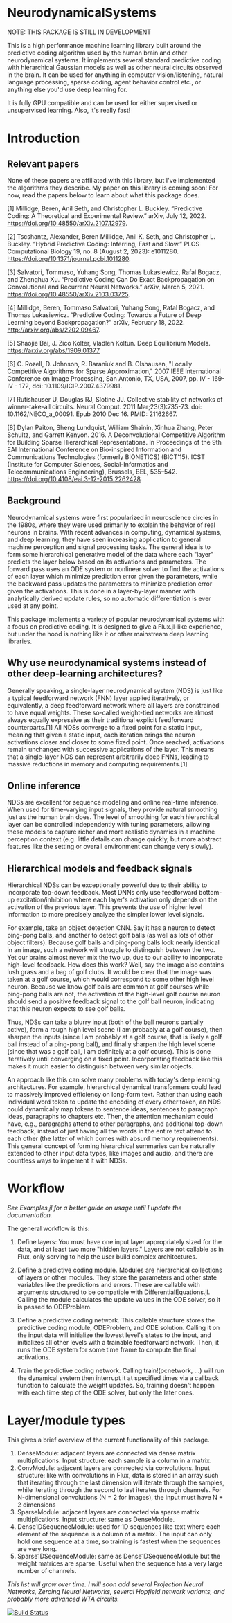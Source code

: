 # NeurodynamicalSystems

NOTE: THIS PACKAGE IS STILL IN DEVELOPMENT

This is a high performance machine learning library built around the predictive coding algorithm used by the human brain and other neurodynamical systems. It implements several standard predictive coding with hierarchical Gaussian models as well as other neural circuits observed in the brain. It can be used for anything in computer vision/listening, natural language processing, sparse coding, agent behavior control etc., or anything else you'd use deep learning for. 

It is fully GPU compatible and can be used for either supervised or unsupervised learning. Also, it's really fast!

# Introduction

## Relevant papers
None of these papers are affiliated with this library, but I've implemented the algorithms they describe. My paper on this library is coming soon! For now, read the papers below to learn about what this package does.

[1] Millidge, Beren, Anil Seth, and Christopher L. Buckley. “Predictive Coding: A Theoretical and Experimental Review.” arXiv, July 12, 2022. https://doi.org/10.48550/arXiv.2107.12979.

[2] Tscshantz, Alexander, Beren Millidge, Anil K. Seth, and Christopher L. Buckley. “Hybrid Predictive Coding: Inferring, Fast and Slow.” PLOS Computational Biology 19, no. 8 (August 2, 2023): e1011280. https://doi.org/10.1371/journal.pcbi.1011280.

[3] Salvatori, Tommaso, Yuhang Song, Thomas Lukasiewicz, Rafal Bogacz, and Zhenghua Xu. “Predictive Coding Can Do Exact Backpropagation on Convolutional and Recurrent Neural Networks.” arXiv, March 5, 2021. https://doi.org/10.48550/arXiv.2103.03725.

[4] Millidge, Beren, Tommaso Salvatori, Yuhang Song, Rafal Bogacz, and Thomas Lukasiewicz. “Predictive Coding: Towards a Future of Deep Learning beyond Backpropagation?” arXiv, February 18, 2022. http://arxiv.org/abs/2202.09467.

[5] Shaojie Bai, J. Zico Kolter, Vladlen Koltun. Deep Equilibrium Models. https://arxiv.org/abs/1909.01377

[6] C. Rozell, D. Johnson, R. Baraniuk and B. Olshausen, "Locally Competitive Algorithms for Sparse Approximation," 2007 IEEE International Conference on Image Processing, San Antonio, TX, USA, 2007, pp. IV - 169-IV - 172, doi: 10.1109/ICIP.2007.4379981.

[7] Rutishauser U, Douglas RJ, Slotine JJ. Collective stability of networks of winner-take-all circuits. Neural Comput. 2011 Mar;23(3):735-73. doi: 10.1162/NECO_a_00091. Epub 2010 Dec 16. PMID: 21162667.

[8] Dylan Paiton, Sheng Lundquist, William Shainin, Xinhua Zhang, Peter Schultz, and Garrett Kenyon. 2016. A Deconvolutional Competitive Algorithm for Building Sparse Hierarchical Representations. In Proceedings of the 9th EAI International Conference on Bio-inspired Information and Communications Technologies (formerly BIONETICS) (BICT'15). ICST (Institute for Computer Sciences, Social-Informatics and Telecommunications Engineering), Brussels, BEL, 535–542. https://doi.org/10.4108/eai.3-12-2015.2262428

## Background

Neurodynamical systems were first popularized in neuroscience circles in the 1980s, where they were used primarily to explain the behavior of real neurons in brains. With recent advances in computing, dynamical systems, and deep learning, they have seen increasing application to general machine perception and signal processing tasks. The general idea is to form some hierarchical generative model of the data where each "layer" predicts the layer below based on its activations and parameters. The forward pass uses an ODE system or nonlinear solver to find the activations of each layer which minimize prediction error given the parameters, while the backward pass updates the parameters to minimize prediction error given the activations. This is done in a layer-by-layer manner with analytically derived update rules, so no automatic differentiation is ever used at any point.

This package implements a variety of popular neurodynamical systems with a focus on predictive coding. It is designed to give a Flux.jl-like experience, but under the hood is nothing like it or other mainstream deep learning libraries.

## Why use neurodynamical systems instead of other deep-learning architectures?

Generally speaking, a single-layer neurodynamical system (NDS) is just like a typical feedforward network (FNN) layer applied iteratively, or equivalently, a deep feedforward network where all layers are constrained to have equal weights. These so-called weight-tied networks are almost always equally expressive as their traditional explicit feedforward counterparts.[1] All NDSs converge to a fixed point for a static input, meaning that given a static input, each iteration brings the neuron activations closer and closer to some fixed point. Once reached, activations remain unchanged with successive applications of the layer. This means that a single-layer NDS can represent arbitrarily deep FNNs, leading to massive reductions in memory and computing requirements.[1]

## Online inference
NDSs are excellent for sequence modeling and online real-time inference. When used for time-varying input signals, they provide natural smoothing just as the human brain does. The level of smoothing for each hierarchical layer can be controlled independently with tuning parameters, allowing these models to capture richer and more realistic dynamics in a machine perception context (e.g. little details can change quickly, but more abstract features like the setting or overall environment can change very slowly).

## Hierarchical models and feedback signals
Hierarchical NDSs can be exceptionally powerful due to their ability to incorporate top-down feedback. Most DNNs only use feedforward bottom-up excitation/inhibition where each layer's activation only depends on the activation of the previous layer. This prevents the use of higher level information to more precisely analyze the simpler lower level signals. 

For example, take an object detection CNN. Say it has a neuron to detect ping-pong balls, and another to detect golf balls (as well as lots of other object filters). Because golf balls and ping-pong balls look nearly identical in an image, such a network will struggle to distinguish between the two. Yet our brains almost never mix the two up, due to our ability to incorporate high-level feedback. How does this work? Well, say the image also contains lush grass and a bag of golf clubs. It would be clear that the image was taken at a golf course, which would correspond to some other high level neuron. Because we know golf balls are common at golf courses while ping-pong balls are not, the activation of the high-level golf course neuron should send a positive feedback signal to the golf ball neuron, indicating that this neuron expects to see golf balls. 

Thus, NDSs can take a blurry input (both of the ball neurons partially active), form a rough high level scene (I am probably at a golf course), then sharpen the inputs (since I am probably at a golf course, that is likely a golf ball instead of a ping-pong ball), and finally sharpen the high level scene (since that was a golf ball, I am definitely at a golf course). This is done iteratively until converging on a fixed point. Incorporating feedback like this makes it much easier to distinguish between very similar objects.

An approach like this can solve many problems with today's deep learning architectures. For example, hierarchical dynamical transformers could lead to massively improved efficiency on long-form text. Rather than using each individual word token to update the encoding of every other token, an NDS could dynamically map tokens to sentence ideas, sentences to paragraph ideas, paragraphs to chapters etc. Then, the attention mechanism could have, e.g., paragraphs attend to other paragraphs, and additional top-down feedback, instead of just having all the words in the entire text attend to each other (the latter of which comes with absurd memory requirements). This general concept of forming hierarchical summaries can be naturally extended to other input data types, like images and audio, and there are countless ways to impement it with NDSs.

# Workflow

*See Examples.jl for a better guide on usage until I update the documentation.* 

The general workflow is this:
1. Define layers: You must have one input layer appropriately sized for the data, and at least two more "hidden layers." Layers are not callable as in Flux, only serving to help the user build complex architectures.

2. Define a predictive coding module. Modules are hierarchical collections of layers or other modules. They store the parameters and other state variables like the predictions and errors. These are callable with arguments structured to be compatible with DifferentialEquations.jl. Calling the module calculates the update values in the ODE solver, so it is passed to ODEProblem.

3. Define a predictive coding network. This callable structure stores the predictive coding module, ODEProblem, and ODE solution. Calling it on the input data will initialize the lowest level's states to the input, and initializes all other levels with a trainable feedforward network. Then, it runs the ODE system for some time frame to compute the final activations.

4. Train the predictive coding network. Calling train!(pcnetwork, ...) will run the dynamical system then interrupt it at specified times via a callback function to calculate the weight updates. So, training doesn't happen with each time step of the ODE solver, but only the later ones.

# Layer/module types
This gives a brief overview of the current functionality of this package.

1. DenseModule: adjacent layers are connected via dense matrix multiplications.
   Input structure: each sample is a column in a matrix.
2. ConvModule: adjacent layers are connected via convolutions.
   Input structure: like with convolutions in Flux, data is stored in an array such that     iterating through the last dimension will iterate through the samples, while iterating    through the second to last iterates through channels. For N-dimensional convolutions      (N = 2 for images), the input must have N + 2 dimensions
3. SparseModule: adjacent layers are connected via sparse matrix multiplications.
   Input structure: same as DenseModule.
4. Dense1DSequenceModule: used for 1D sequences like text where each element of the          sequence is a column of a matrix. The input can only hold one sequence at a time, so      training is fastest when the sequences are very long.
5. Sparse1DSequenceModule: same as Dense1DSequenceModule but the weight matrices are         sparse. Useful when the sequence has a very large number of channels.

*This list will grow over time. I will soon add several Projection Neural Networks, Zeroing Neural Networks, several Hopfield network variants, and probably more advanced WTA circuits.* 



[![Build Status](https://github.com/EliSmith45/NeurodynamicalSystems.jl/actions/workflows/CI.yml/badge.svg?branch=master)](https://github.com/EliSmith45/NeurodynamicalSystems.jl/actions/workflows/CI.yml?query=branch%3Amaster)
